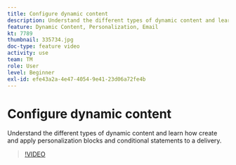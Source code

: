 ```yaml
---
title: Configure dynamic content
description: Understand the different types of dynamic content and learn how create and apply personalization blocks and conditional statements to a delivery.
feature: Dynamic Content, Personalization, Email
kt: 7789
thumbnail: 335734.jpg
doc-type: feature video
activity: use
team: TM
role: User
level: Beginner
exl-id: efe43a2a-4e47-4054-9e41-23d06a72fe4b
---
```

# Configure dynamic content

Understand the different types of dynamic content and learn how create and apply personalization blocks and conditional statements to a delivery.

>[!VIDEO](https://video.tv.adobe.com/v/335734?quality=12)
